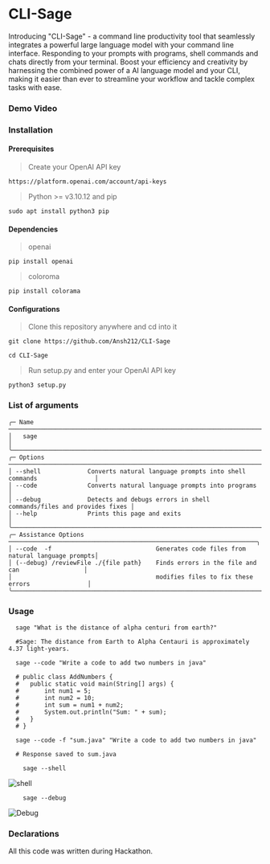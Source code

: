 # CLI-Sage
Introducing "CLI-Sage" - a command line productivity tool that seamlessly integrates a powerful large language model with your command line interface. Responding to your prompts with programs, shell commands and chats directly from your terminal. Boost your efficiency and creativity by harnessing the combined power of a AI language model and your CLI, making it easier than ever to streamline your workflow and tackle complex tasks with ease.

### Demo Video


### Installation
#### Prerequisites
> Create your OpenAI API key
```shell
https://platform.openai.com/account/api-keys
```

> Python >= v3.10.12 and pip
```shell
sudo apt install python3 pip
```

#### Dependencies

> openai
```shell
pip install openai
```
> coloroma
```shell
pip install colorama
```

#### Configurations

> Clone this repository anywhere and cd into it
```shell
git clone https://github.com/Ansh212/CLI-Sage
```
```shell
cd CLI-Sage
```
> Run setup.py and enter your OpenAI API key
```shell
python3 setup.py
```

### List of arguments

```text
╭─ Name ───────────────────────────────────────────────────────────────────────────────────╮
│   sage                                                                                   │ 
╰──────────────────────────────────────────────────────────────────────────────────────────╯
╭─ Options ────────────────────────────────────────────────────────────────────────────────╮
│ --shell             Converts natural language prompts into shell commands                │
│ --code              Converts natural language prompts into programs                      │
│ --debug             Detects and debugs errors in shell commands/files and provides fixes │
│ --help              Prints this page and exits                                           │
╰──────────────────────────────────────────────────────────────────────────────────────────╯
╭─ Assistance Options ─────────────────────────────────────────────────────────────────────╮
│ --code  -f                             Generates code files from natural language prompts│
│ (--debug) /reviewFile ./{file path}    Finds errors in the file and can                  │
│                                        modifies files to fix these errors                │
╰──────────────────────────────────────────────────────────────────────────────────────────╯
```
### Usage
```shell
  sage "What is the distance of alpha centuri from earth?"

  #Sage: The distance from Earth to Alpha Centauri is approximately 4.37 light-years.
```


```shell
  sage --code "Write a code to add two numbers in java"

  # public class AddNumbers {
  #   public static void main(String[] args) {
  #       int num1 = 5;
  #       int num2 = 10;
  #       int sum = num1 + num2;
  #       System.out.println("Sum: " + sum);
  #   }
  # }
```


```shell
  sage --code -f "sum.java" "Write a code to add two numbers in java"

  # Response saved to sum.java
```

```shell
    sage --shell

```
![shell](https://github.com/Ansh212/CLI-Sage/assets/97459476/5bd68bd7-436b-488b-84dd-05ea5f3fe80c)



```shell
    sage --debug
```
![Debug](https://github.com/Ansh212/CLI-Sage/assets/97459476/c0299f69-4c69-417a-b08c-d11ae09e1c3f)


### Declarations

All this code was written during Hackathon.

